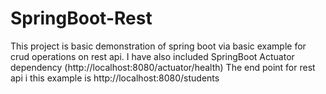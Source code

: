 # SpringBoot-Rest

This project is basic demonstration of spring boot via basic example for crud operations on rest api.
I have also included SpringBoot Actuator dependency (http://localhost:8080/actuator/health)
The end point for rest api i this example is http://localhost:8080/students
